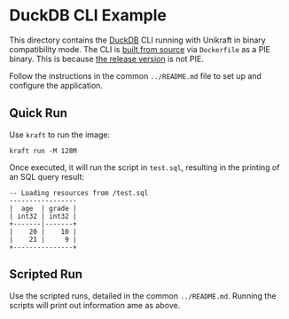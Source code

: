 # DuckDB CLI Example

This directory contains the [DuckDB](https://duckdb.org) CLI running with Unikraft in binary compatibility mode.
The CLI is [built from source](https://duckdb.org/dev/building.html) via `Dockerfile` as a PIE binary.
This is because [the release version](https://duckdb.org/docs/installation/index?version=latest&environment=cli&installer=binary&platform=linux) is not PIE.

Follow the instructions in the common `../README.md` file to set up and configure the application.

## Quick Run

Use `kraft` to run the image:

```console
kraft run -M 128M
```

Once executed, it will run the script in `test.sql`, resulting in the printing of an SQL query result:

```console
-- Loading resources from /test.sql
-----------------
|  age  | grade |
| int32 | int32 |
+-------|-------+
|    20 |    10 |
|    21 |     9 |
+---------------+
```

## Scripted Run

Use the scripted runs, detailed in the common `../README.md`.
Running the scripts will print out information ame as above.
